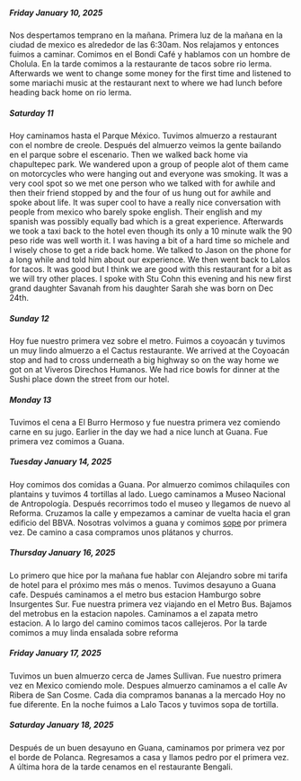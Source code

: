 

##### Friday January 10, 2025
Nos despertamos temprano en la mañana.  Primera luz de la mañana en la ciudad de mexico es alrededor de las 6:30am.  Nos relajamos y entonces fuimos a caminar.  Comimos en el Bondi Café y hablamos con un hombre de Cholula.  En la tarde comimos a la restaurante de tacos sobre rio lerma.  Afterwards we went to change some money for the first time and listened to some mariachi music at the restaurant next to where we had lunch before heading back home on rio lerma.

##### Saturday 11
Hoy caminamos hasta el Parque México. Tuvimos almuerzo a restaurant con el nombre de creole.  Después del almuerzo veimos la gente bailando en el parque sobre el escenario.  Then we walked back home via chapultepec park.  We wandered upon a group of people alot of them came on motorcycles who were hanging out and everyone was smoking.  It was a very cool spot so we met one person who we talked with for awhile and then their friend stopped by and the four of us hung out for awhile and spoke about life.  It was super cool to have a really nice conversation with people from mexico who barely spoke english.  Their english and my spanish was possibly equally bad which is a great experience.  Afterwards we took a taxi back to the hotel even though its only a 10 minute walk the 90 peso ride was well worth it.  I was having a bit of a hard time so michele and I wisely chose to get a ride back home.  We talked to Jason on the phone for a long while and told him about our experience.  We then went back to Lalos for tacos.  It was good but I think we are good with this restaurant for a bit as we will try other places. I spoke with Stu Cohn this evening and his new first grand daughter Savanah from his daughter Sarah she was born on Dec 24th.

##### Sunday 12
Hoy fue nuestro primera vez sobre el metro.  Fuimos a coyoacán y tuvimos un muy lindo almuerzo a el Cactus restaurante.  We arrived at the Coyoacán stop and had to cross underneath a big highway so on the way home we got on at Viveros Direchos Humanos.  We had rice bowls for dinner at the Sushi place down the street from our hotel.

##### Monday 13
Tuvimos el cena a El Burro Hermoso y fue nuestra primera vez comiendo carne en su jugo.  Earlier in the day we had a nice lunch at Guana.  Fue primera vez comimos a Guana.

##### Tuesday January 14, 2025
Hoy comimos dos comidas a Guana.
Por almuerzo comimos chilaquiles con plantains y tuvimos 4 tortillas al lado.
Luego caminamos a Museo Nacional de Antropología.
Después recorrimos todo el museo y llegamos de nuevo al Reforma.
Cruzamos la calle y empezamos a caminar de vuelta hacia el gran edificio del BBVA.
Nosotras volvimos a guana y comimos [sope](https://en.wikipedia.org/wiki/Sope_(food)) por primera vez.
De camino a casa compramos unos plátanos y churros.

##### Thursday January 16, 2025
Lo primero que hice por la mañana fue hablar con Alejandro sobre
mi tarifa de hotel para el próximo mes más o menos.
Tuvimos desayuno a Guana cafe.
Después caminamos a el metro bus estacion Hamburgo sobre Insurgentes Sur.
Fue nuestra primera vez viajando en el Metro Bus.
Bajamos del metrobus en la estacion napoles.
Caminamos a el zapata metro estacion.
A lo largo del camino comimos tacos callejeros.
Por la tarde comimos a muy linda ensalada sobre reforma

##### Friday January 17, 2025
Tuvimos un buen almuerzo cerca de James Sullivan.
Fue nuestro primera vez en Mexico comiendo mole.
Despues almuerzo caminamos a el calle Av Ribera de San Cosme.
Cada dia compramos bananas a la mercado
Hoy no fue diferente.
En la noche fuimos a Lalo Tacos y tuvimos sopa de tortilla.

##### Saturday January 18, 2025
Después de un buen desayuno en Guana, caminamos por primera vez por el borde de Polanca.
Regresamos a casa y llamos pedro por el primera vez.
A última hora de la tarde cenamos en el restaurante Bengali.
